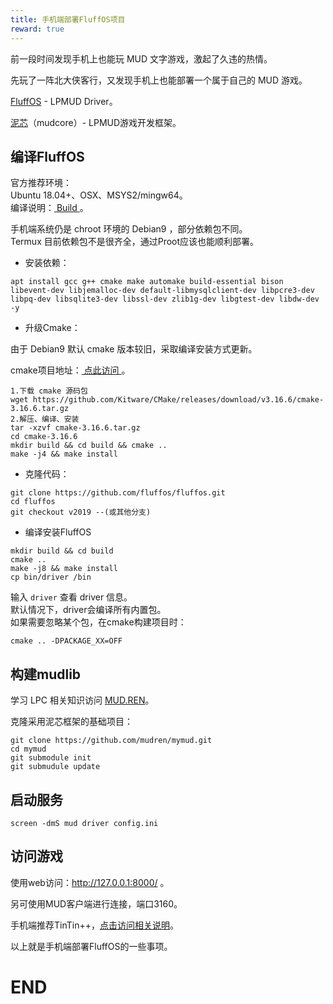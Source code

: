 ```yaml
---
title: 手机端部署FluffOS项目
reward: true
---
```


前一段时间发现手机上也能玩 MUD 文字游戏，激起了久违的热情。

先玩了一阵北大侠客行，又发现手机上也能部署一个属于自己的 MUD 游戏。

[FluffOS](https://github.com/fluffos/fluffos) - LPMUD Driver。

[泥芯](https://github.com/oiuv/mudcore)（mudcore）- LPMUD游戏开发框架。

<!--more-->

## 编译FluffOS

官方推荐环境：  
Ubuntu 18.04+、OSX、MSYS2/mingw64。  
编译说明：[ Build ](https://www.fluffos.info/build.html)。

手机端系统仍是 chroot 环境的 Debian9 ，部分依赖包不同。   
Termux 目前依赖包不是很齐全，通过Proot应该也能顺利部署。 

- 安装依赖： 
 
```
apt install gcc g++ cmake make automake build-essential bison libevent-dev libjemalloc-dev default-libmysqlclient-dev libpcre3-dev libpq-dev libsqlite3-dev libssl-dev zlib1g-dev libgtest-dev libdw-dev -y
```

- 升级Cmake：

由于 Debian9 默认 cmake 版本较旧，采取编译安装方式更新。

cmake项目地址：[ 点此访问 ](https://github.com/Kitware/CMake/releases)。

```
1.下载 cmake 源码包
wget https://github.com/Kitware/CMake/releases/download/v3.16.6/cmake-3.16.6.tar.gz
2.解压、编译、安装
tar -xzvf cmake-3.16.6.tar.gz
cd cmake-3.16.6
mkdir build && cd build && cmake ..
make -j4 && make install
```

- 克隆代码： 

```
git clone https://github.com/fluffos/fluffos.git
cd fluffos
git checkout v2019 --(或其他分支)
````

- 编译安装FluffOS

```
mkdir build && cd build
cmake ..
make -j8 && make install
cp bin/driver /bin
```

输入 `driver` 查看 driver 信息。  
默认情况下，driver会编译所有内置包。  
如果需要忽略某个包，在cmake构建项目时：  

```
cmake .. -DPACKAGE_XX=OFF
```  
## 构建mudlib

学习 LPC 相关知识访问 [MUD.REN](https://bbs.mud.ren/)。

克隆采用泥芯框架的基础项目：
```
git clone https://github.com/mudren/mymud.git
cd mymud
git submodule init
git submudule update
```

## 启动服务

```
screen -dmS mud driver config.ini
```

## 访问游戏

使用web访问：http://127.0.0.1:8000/ 。

另可使用MUD客户端进行连接，端口3160。

手机端推荐TinTin++，[点击访问相关说明](https://github.com/zixijian/tt)。

以上就是手机端部署FluffOS的一些事项。

# END